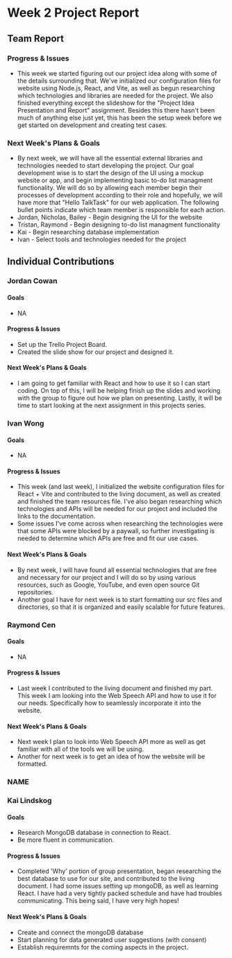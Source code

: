 # Week 2 Project Report

## Team Report
### Progress & Issues
* This week we started figuring out our project idea along with some of the details surrounding that. We've initialized our configuration files for website using Node.js, React, and Vite, as well as begun researching which technologies and libraries are needed for the project. We also finished everything except the slideshow for the "Project Idea Presentation and Report" assignment. Besides this there hasn't been much of anything else just yet, this has been the setup week before we get started on development and creating test cases.
### Next Week's Plans & Goals
* By next week, we will have all the essential external libraries and technologies needed to start developing the project. Our goal development wise is to start the design of the UI using a mockup website or app, and begin implementing basic to-do list managment functionality. We will do so by allowing each member begin their processes of development according to their role and hopefully, we will have more that "Hello TalkTask" for our web application. The following bullet points indicate which team member is responsible for each action.
* Jordan, Nicholas, Bailey - Begin designing the UI for the website
* Tristan, Raymond - Begin designing to-do list managment functionality
* Kai - Begin researching database implementation
* Ivan - Select tools and technologies needed for the project

## Individual Contributions

### Jordan Cowan
#### Goals
* NA
#### Progress & Issues
* Set up the Trello Project Board.
* Created the slide show for our project and designed it.
#### Next Week's Plans & Goals
* I am going to get familiar with React and how to use it so I can start coding. On top of this, I will be helping finish up the slides and working with the group to figure out how we plan on presenting. Lastly, it will be time to start looking at the next assignment in this projects series.

### Ivan Wong
#### Goals
* NA
#### Progress & Issues
* This week (and last week), I initialized the website configuration files for React + Vite and contributed to the living document, as well as created and finished the team resources file. I've also began researching which technologies and APIs will be needed for our project and included the links to the documentation.
* Some issues I've come across when researching the technologies were that some APIs were blocked by a paywall, so further investigating is needed to determine which APIs are free and fit our use cases.
#### Next Week's Plans & Goals
* By next week, I will have found all essential technologies that are free and necessary for our project and I will do so by using various resources, such as Google, YouTube, and even open source Git repositories.
* Another goal I have for next week is to start formatting our src files and directories, so that it is organized and easily scalable for future features.

### Raymond Cen
#### Goals
* NA
#### Progress & Issues
* Last week I contributed to the living document and finished my part. This week I am looking into the Web Speech API and how to use it for our needs. Specifically how to seamlessly incorporate it into the website.
#### Next Week's Plans & Goals
* Next week I plan to look into Web Speech API more as well as get familiar with all of the tools we will be using.
* Another for next week is to get an idea of how the website will be formatted.

### NAME
### Kai Lindskog
#### Goals
* Research MongoDB database in connection to React.
* Be more fluent in communication.
#### Progress & Issues
* Completed 'Why' portion of group presentation, began researching the best database to use for our site, and contributed to the living document. I had some issues setting up mongoDB, as well as learning React. I have had a very tightly packed schedule and have had troubles communicating. This being said, I have very high hopes!
#### Next Week's Plans & Goals
* Create and connect the mongoDB database
* Start planning for data generated user suggestions (with consent)
* Establish requiremnts for the coming aspects in the project.
